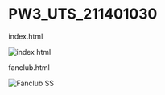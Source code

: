 # PW3_UTS_211401030

index.html

![index html](https://user-images.githubusercontent.com/114636840/200112169-22cb857c-1448-462a-b1ff-e52527b60081.jpeg)

fanclub.html

![Fanclub SS](https://user-images.githubusercontent.com/114636840/200112368-4a39fd93-f6d1-41e0-9b8f-1a537ac998f2.png)
